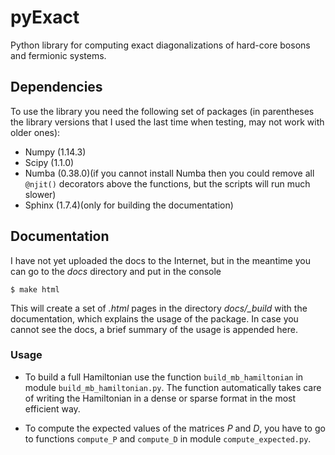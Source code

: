 # pyExact
Python library for computing exact diagonalizations of hard-core bosons
and fermionic systems.

## Dependencies

To use the library you need the following set of packages (in
parentheses the library versions that I used the last time when
testing, may not work with older ones):
* Numpy (1.14.3)
* Scipy (1.1.0)
* Numba (0.38.0)(if you cannot install Numba then you could remove all
    `@njit()` decorators above the functions, but the scripts will run
     much slower)
* Sphinx (1.7.4)(only for building the documentation)

## Documentation
I have not yet uploaded the docs to the Internet, but in the meantime
you can go to the *docs* directory and put in the console
```shell
$ make html
```
This will create a set of *.html* pages in the directory *docs/_build*
with the documentation, which explains the usage of the package. In
case you cannot see the docs, a brief summary of the usage is appended
here.

### Usage

* To build a full Hamiltonian use the function `build_mb_hamiltonian` in
module `build_mb_hamiltonian.py`. The function automatically takes care of
writing the Hamiltonian in a dense or sparse format in the most
efficient way.

* To compute the expected values of the matrices *P* and *D*, you have
to go to functions `compute_P` and `compute_D` in module
`compute_expected.py`.
